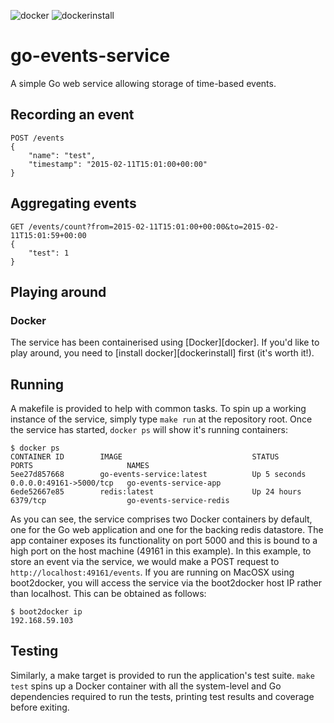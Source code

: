 ![docker](https://docker.com)
![dockerinstall](https://docs.docker.com/installation/#installation)


go-events-service
=================

A simple Go web service allowing storage of time-based events.


## Recording an event

```
POST /events
{
	"name": "test",
	"timestamp": "2015-02-11T15:01:00+00:00"
}
```


## Aggregating events

```
GET /events/count?from=2015-02-11T15:01:00+00:00&to=2015-02-11T15:01:59+00:00
{
	"test": 1
}
```


## Playing around

### Docker

The service has been containerised using [Docker][docker]. If you'd like to
play around, you need to [install docker][dockerinstall] first (it's worth it!). 

## Running

A makefile is provided to help with common tasks. To spin up a working instance
of the service, simply type `make run` at the repository root. Once the service 
has started, `docker ps` will show it's running containers:

```
$ docker ps
CONTAINER ID        IMAGE                             STATUS              PORTS                     NAMES
5ee27d857668        go-events-service:latest          Up 5 seconds        0.0.0.0:49161->5000/tcp   go-events-service-app
6ede52667e85        redis:latest                      Up 24 hours         6379/tcp                  go-events-service-redis
```

As you can see, the service comprises two Docker containers by default, one for
the Go web application and one for the backing redis datastore. The app container
exposes its functionality on port 5000 and this is bound to a high port on the
host machine (49161 in this example). In this example, to store an event via the 
service, we would make a POST request to `http://localhost:49161/events`. If you
are running on MacOSX using boot2docker, you will access the service via the 
boot2docker host IP rather than localhost. This can be obtained as follows:

```
$ boot2docker ip
192.168.59.103
``` 

## Testing

Similarly, a make target is provided to run the application's test suite. `make test`
spins up a Docker container with all the system-level and Go dependencies required to
run the tests, printing test results and coverage before exiting.
